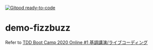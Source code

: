 [![Gitpod ready-to-code](https://img.shields.io/badge/Gitpod-ready--to--code-blue?logo=gitpod)](https://gitpod.io/#https://github.com/kfjt/demo-fizzbuzz)

# demo-fizzbuzz
Refer to [TDD Boot Camp 2020 Online #1 基調講演/ライブコーディング](https://www.youtube.com/watch?v=Q-FJ3XmFlT8)
